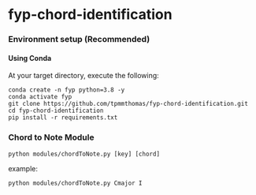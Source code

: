 # fyp-chord-identification

### Environment setup (Recommended)

#### Using Conda
At your target directory, execute the following:   
```
conda create -n fyp python=3.8 -y
conda activate fyp
git clone https://github.com/tpmmthomas/fyp-chord-identification.git
cd fyp-chord-identification
pip install -r requirements.txt
```

### Chord to Note Module
```
python modules/chordToNote.py [key] [chord]
```  
example:   
```
python modules/chordToNote.py Cmajor I
```
